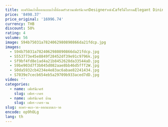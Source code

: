 ```yaml
---
title: อะคริลิคเก้าอี้ออกแบบเก้าอี้ห้องครัวสวนเฟอร์นิเจอร์DesignerหนังCafeไม้โบราณElegant Dining Nordicเฟอร์นิเจอร์
price: '8498.37'
price_original: '16996.74'
currency: THB
discount: 50%
rating: 4
volume: 56
image: S94b75031a7824062980890866da21fdcp.jpg
images:
  - S94b75031a7824062980890866da21fdcp.jpg
  - S553773e45e8849f28452df39e91c9796k.jpg
  - Sf9bf4fd8e1ad4a21b8452628da33544aD.jpg
  - S9be903d7f3b045d082aae8bb46d5fff2W.jpg
  - S0da5932cb4234e4e83ac6abae82241434.jpg
  - S7039e7cecb654eb5a29709b933aced7dD.jpg
video: ''
categories:
  - name: เฟอร์นิเจอร์
    slug: เฟอร-เจอร
  - name: เฟอร์นิเจอร์ บ้าน
    slug: เฟอร-เจอร-าน
slug: อะคร-คเก-าอ-ออกแบบเก-าอ
encode: op9hOLg
lang: th
---
```

  